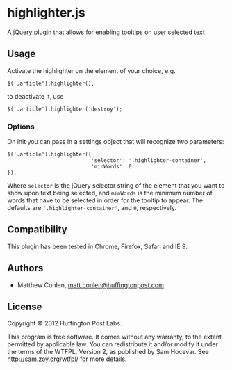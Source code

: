 highlighter.js
==============

A jQuery plugin that allows for enabling tooltips on user selected text


Usage
-----

Activate the highlighter on the element of your choice, e.g.

```
$('.article').highlighter();
```

to deactivate it, use

```
$('.article').highlighter('destroy');
```

### Options

On init you can pass in a settings object that will recognize two parameters:

```
$('.article').highlighter({
                           'selector': '.highlighter-container',
                           'minWords': 0
});
```

Where ```selector``` is the jQuery selector string of the element that you want to show upon text being selected, and ```minWords``` is the minimum number of words that have
to be selected in order for the tooltip to appear. The defaults are ```'.highlighter-container'```, and ```0```, respectively.


Compatibility
------

This plugin has been tested in Chrome, Firefox, Safari and IE 9.



Authors
-----

- Matthew Conlen, matt.conlen@huffingtonpost.com

License
-----
Copyright © 2012 Huffington Post Labs. 

This program is free software. It comes without any warranty, to
the extent permitted by applicable law. You can redistribute it
and/or modify it under the terms of the WTFPL, Version 2, as
published by Sam Hocevar. See http://sam.zoy.org/wtfpl/
for more details.
